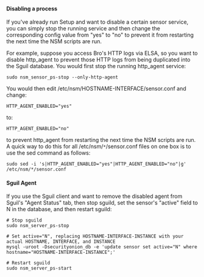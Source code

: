 #### Disabling a process ####
If you've already run Setup and want to disable a certain sensor service, you can simply stop the running service and then change the corresponding config value from "yes" to "no" to prevent it from restarting the next time the NSM scripts are run.

For example, suppose you access Bro's HTTP logs via ELSA, so you want to disable http\_agent to prevent those HTTP logs from being duplicated into the Sguil database.  You would first stop the running http\_agent service:
```
sudo nsm_sensor_ps-stop --only-http-agent
```
You would then edit /etc/nsm/HOSTNAME-INTERFACE/sensor.conf and change:
```
HTTP_AGENT_ENABLED="yes"
```
to:
```
HTTP_AGENT_ENABLED="no"
```
to prevent http\_agent from restarting the next time the NSM scripts are run.  A quick way to do this for all /etc/nsm/`*`/sensor.conf files on one box is to use the sed command as follows:
```
sudo sed -i 's|HTTP_AGENT_ENABLED="yes"|HTTP_AGENT_ENABLED="no"|g' /etc/nsm/*/sensor.conf
```

#### Sguil Agent ####
If you use the Sguil client and want to remove the disabled agent from Sguil's "Agent Status" tab, then stop sguild, set the sensor's "active" field to N in the database, and then restart sguild:
```
# Stop sguild
sudo nsm_server_ps-stop

# Set active="N", replacing HOSTNAME-INTERFACE-INSTANCE with your actual HOSTNAME, INTERFACE, and INSTANCE
mysql -uroot -Dsecurityonion_db -e 'update sensor set active="N" where hostname="HOSTNAME-INTERFACE-INSTANCE";'

# Restart sguild
sudo nsm_server_ps-start
```